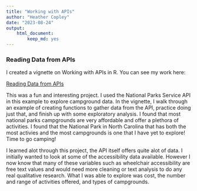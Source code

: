 ```yaml
---
title: "Working with APIs"
author: "Heather Copley"
date: "2023-08-24"
output: 
    html_document:
        keep_md: yes
---
```


### Reading Data from APIs
    
I created a vignette on Working with APIs in R. You can see my work here:

[Reading Data from APIs](https://hcopley.github.io/ST558_Project_2/)


This was a fun and interesting project. I used the National Parks Service API in this example to explore campground data. In the vignette, I walk through an example of creating functions to gather data from the API, practice doing just that, and finish up with some exploratory analysis. I found that most national parks campgrounds are very affordable and offer a plethora of activities. I found that the National Park in North Carolina that has both the most activies and the most campgrounds is one that I have yet to explore! Time to go camping!
    
I learned alot through this project, the API itself offers quite alot of data. I initially wanted to look at some of the accessibility data available. However I now know that many of these variables such as wheelchair accessibility are free text values and would need more cleaning or text analysis to do any real qualitative research. What I was able to explore was cost, the number and range of activities offered, and types of campgrounds.
